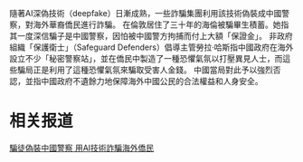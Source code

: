 隨著AI深偽技術（deepfake）日漸成熟，一些詐騙集團利用該技術偽裝成中國警察，對海外華裔僑民進行詐騙。 在倫敦居住了三十年的海倫被騙畢生積蓄。她指其一度深信騙子是中國警察，因怕被中國警方拘捕而付上大額「保證金」。 非政府組織「保護衛士」（Safeguard Defenders）倡導主管勞拉·哈斯指中國政府在海外設立不少「秘密警察站」，並在僑民中製造了一種恐懼氣氛以打壓異見人士，而這些騙局正是利用了這種恐懼氣氛來騙取受害人金錢。 中國當局對此予以強烈否認，並指中國政府不遺餘力地保障海外中國公民的合法權益和人身安全。

# 相关报道
[騙徒偽裝中國警察 用AI技術詐騙海外僑民](https://www.youtube.com/watch?v=C6jciXYmQrw)